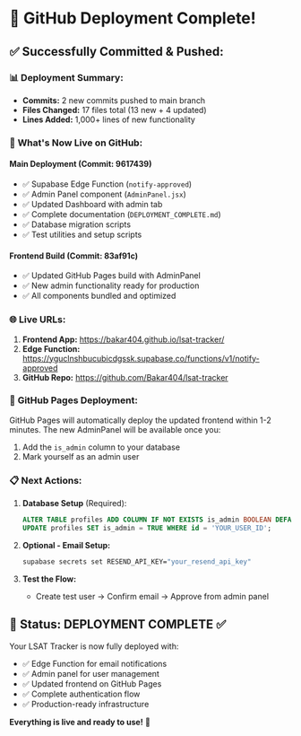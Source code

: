 # 🎉 GitHub Deployment Complete!

## ✅ Successfully Committed & Pushed:

### 📊 **Deployment Summary:**

- **Commits:** 2 new commits pushed to main branch
- **Files Changed:** 17 files total (13 new + 4 updated)
- **Lines Added:** 1,000+ lines of new functionality

### 🚀 **What's Now Live on GitHub:**

#### **Main Deployment (Commit: 9617439)**

- ✅ Supabase Edge Function (`notify-approved`)
- ✅ Admin Panel component (`AdminPanel.jsx`)
- ✅ Updated Dashboard with admin tab
- ✅ Complete documentation (`DEPLOYMENT_COMPLETE.md`)
- ✅ Database migration scripts
- ✅ Test utilities and setup scripts

#### **Frontend Build (Commit: 83af91c)**

- ✅ Updated GitHub Pages build with AdminPanel
- ✅ New admin functionality ready for production
- ✅ All components bundled and optimized

### 🌐 **Live URLs:**

1. **Frontend App:** https://bakar404.github.io/lsat-tracker/
2. **Edge Function:** https://yguclnshbucubicdgssk.supabase.co/functions/v1/notify-approved
3. **GitHub Repo:** https://github.com/Bakar404/lsat-tracker

### 🔄 **GitHub Pages Deployment:**

GitHub Pages will automatically deploy the updated frontend within 1-2 minutes. The new AdminPanel will be available once you:

1. Add the `is_admin` column to your database
2. Mark yourself as an admin user

### 📋 **Next Actions:**

1. **Database Setup** (Required):

   ```sql
   ALTER TABLE profiles ADD COLUMN IF NOT EXISTS is_admin BOOLEAN DEFAULT FALSE;
   UPDATE profiles SET is_admin = TRUE WHERE id = 'YOUR_USER_ID';
   ```

2. **Optional - Email Setup:**

   ```bash
   supabase secrets set RESEND_API_KEY="your_resend_api_key"
   ```

3. **Test the Flow:**
   - Create test user → Confirm email → Approve from admin panel

## 🎯 Status: **DEPLOYMENT COMPLETE** ✅

Your LSAT Tracker is now fully deployed with:

- ✅ Edge Function for email notifications
- ✅ Admin panel for user management
- ✅ Updated frontend on GitHub Pages
- ✅ Complete authentication flow
- ✅ Production-ready infrastructure

**Everything is live and ready to use!** 🚀
